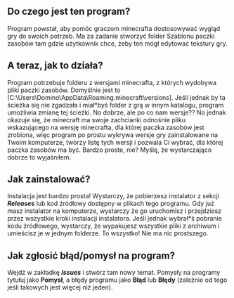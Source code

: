 ## Do czego jest ten program?

Program powstał, aby pomóc graczom minecrafta dostosowywać wygląd gry do swoich potrzeb.
Ma za zadanie stworzyć folder Szablonu paczki zasobów tam gdzie użytkownik chce,
żeby ten mógł edytować tekstury gry.


## A teraz, jak to działa?

Program potrzebuje folderu z wersjami minecrafta, z których wydobywa pliki paczki
zasobów. Domyślnie jest to [C:\Users\Domino\AppData\Roaming\.minecraft\versions]. Jeśli jednak by ta
ścieżka się nie zgadzała i miał*byś folder z grą w innym katalogu, program
umożliwia zmianę tej ścieżki. No dobrze, ale po co nam wersje?? No jednak okazuje się,
że minecraft ma swoje zachcianki odnośnie pliku wskazującego na wersję minecrafta, dla
której paczka zasobów jest zrobiona, więc program po prostu wykrywa wersje gry
zainstalowane na Twoim komputerze, tworzy listę tych wersji i pozwala Ci wybrać, dla której
paczka zasobów ma być. Bardzo proste, nie? Myślę, że wystarczająco dobrze to wyjaśniłem.


## Jak zainstalować?

Instalacja jest bardzo prosta! Wystarczy, że pobierzesz instalator z sekcji ***Releases*** lub
kod źródłowy dostępny w plikach tego programu. Gdy już masz instalator na komputerze, wystarczy 
że go uruchomisz i przejdziesz przez wszystkie kroki instalacji instalatora. Jeśli jednak wybrał*ś 
pobranie kodu źródłowego, wystarczy, że wypakujesz wszystkie pliki z archiwum i umieścisz je w jednym
folderze. To wszystko! Nie ma nic prostszego.


## Jak zgłosić błąd/pomysł na program?

Wejdź w zakładkę ***Issues*** i stwórz tam nowy temat. Pomysły na programy tytułuj jako **Pomysł**, a
błędy programu jako **Błąd** lub **Błędy** (zależnie od tego jeśli takowych jest więcej niż jeden).
